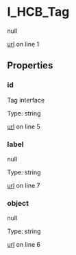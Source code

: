 # I_HCB_Tag

null 

[url](https://github.com/devramsean0/hcb.js/blob/00f25a4/src/api_schemas/tag.ts#L1) on line 1  

## Properties
### id

Tag interface 

Type: string  

[url](https://github.com/devramsean0/hcb.js/blob/00f25a4/src/api_schemas/tag.ts#L5) on line 5  

### label

null 

Type: string  

[url](https://github.com/devramsean0/hcb.js/blob/00f25a4/src/api_schemas/tag.ts#L7) on line 7  

### object

null 

Type: string  

[url](https://github.com/devramsean0/hcb.js/blob/00f25a4/src/api_schemas/tag.ts#L6) on line 6  
